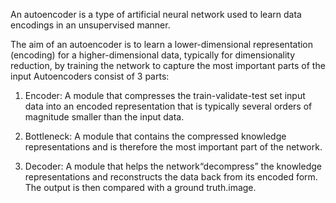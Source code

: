 An autoencoder is a type of artificial neural network used to learn data encodings in an unsupervised manner.

The aim of an autoencoder is to learn a lower-dimensional representation (encoding) for a higher-dimensional data, typically for dimensionality reduction, by training the network to capture the most important parts of the input
Autoencoders consist of 3 parts:

1. Encoder: A module that compresses the train-validate-test set input data into an encoded representation that is typically several orders of magnitude smaller than the input data.

2. Bottleneck: A module that contains the compressed knowledge representations and is therefore the most important part of the network.

3. Decoder: A module that helps the network“decompress” the knowledge representations and reconstructs the data back from its encoded form. The output is then compared with a ground truth.image.
